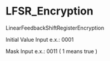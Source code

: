 # LFSR_Encryption
LinearFeedbackShiftRegisterEncryption

Initial Value Input e.x.: 0001

Mask Input e.x.: 0011 ( 1 means true )
